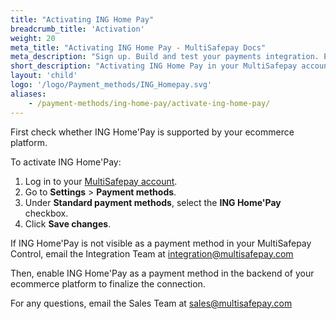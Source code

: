 ```yaml
---
title: "Activating ING Home Pay"
breadcrumb_title: 'Activation'
weight: 20
meta_title: "Activating ING Home Pay - MultiSafepay Docs"
meta_description: "Sign up. Build and test your payments integration. Explore our products and services. Use our API Reference, SDKs, and wrappers. Get support."
short_description: "Activating ING Home Pay in your MultiSafepay account and backend"
layout: 'child'
logo: '/logo/Payment_methods/ING_Homepay.svg'
aliases: 
    - /payment-methods/ing-home-pay/activate-ing-home-pay/
---
```


First check whether ING Home'Pay is supported by your ecommerce platform.

To activate ING Home'Pay:

1. Log in to your [MultiSafepay account](https://merchant.multisafepay.com).
2. Go to **Settings** > **Payment methods**.
3. Under **Standard payment methods**, select the **ING Home'Pay** checkbox.
4. Click **Save changes**.

If ING Home'Pay is not visible as a payment method in your MultiSafepay Control, email the Integration Team at <integration@multisafepay.com> 

Then, enable ING Home'Pay as a payment method in the backend of your ecommerce platform to finalize the connection.

For any questions, email the Sales Team at <sales@multisafepay.com>






